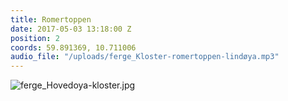 ```yaml
---
title: Romertoppen
date: 2017-05-03 13:18:00 Z
position: 2
coords: 59.891369, 10.711006
audio_file: "/uploads/ferge_Kloster-romertoppen-lindøya.mp3"
---
```


![ferge_Hovedoya-kloster.jpg](/uploads/ferge_Hovedoya-kloster.jpg)

